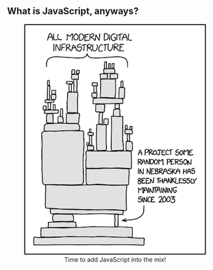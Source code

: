 ## What is JavaScript, anyways?

<figure align="center">
<img src="dependency_2x.png" width="500">
<figcaption>Time to add JavaScript into the mix!</figcaption>
</figure>

